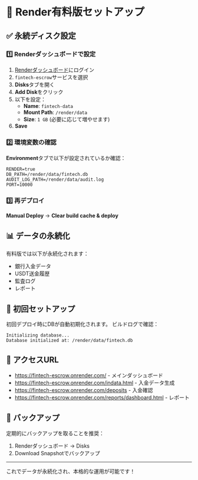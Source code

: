 # 🎯 Render有料版セットアップ

## ✅ 永続ディスク設定

### 1️⃣ Renderダッシュボードで設定

1. [Renderダッシュボード](https://dashboard.render.com)にログイン
2. `fintech-escrow`サービスを選択
3. **Disks**タブを開く
4. **Add Disk**をクリック
5. 以下を設定：
   - **Name**: `fintech-data`
   - **Mount Path**: `/render/data`
   - **Size**: `1 GB` (必要に応じて増やせます)
6. **Save**

### 2️⃣ 環境変数の確認

**Environment**タブで以下が設定されているか確認：

```
RENDER=true
DB_PATH=/render/data/fintech.db
AUDIT_LOG_PATH=/render/data/audit.log
PORT=10000
```

### 3️⃣ 再デプロイ

**Manual Deploy** → **Clear build cache & deploy**

## 📊 データの永続化

有料版では以下が永続化されます：
- 銀行入金データ
- USDT送金履歴
- 監査ログ
- レポート

## 🔧 初回セットアップ

初回デプロイ時にDBが自動初期化されます。
ビルドログで確認：
```
Initializing database...
Database initialized at: /render/data/fintech.db
```

## 🚀 アクセスURL

- https://fintech-escrow.onrender.com/ - メインダッシュボード
- https://fintech-escrow.onrender.com/indata.html - 入金データ生成
- https://fintech-escrow.onrender.com/deposits - 入金確認
- https://fintech-escrow.onrender.com/reports/dashboard.html - レポート

## 💾 バックアップ

定期的にバックアップを取ることを推奨：
1. Renderダッシュボード → Disks
2. Download Snapshotでバックアップ

---

これでデータが永続化され、本格的な運用が可能です！